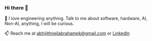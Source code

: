 ### Hi there 👋
<!--
![](https://media.tenor.com/images/76ddd52c083db7ed839874e3e28a8119/tenor.gif)
-->

🔭 I love engineering anything. Talk to me about software, hardware, AI, Non-AI, anything, I will be curious.

   
📫 Reach me at abhijithneilabrahampk@gmail.com or [LinkedIn](https://www.linkedin.com/in/abhijith-neil-abraham-765165141/. )    

<!--
**abhijithneilabraham/abhijithneilabraham** is a ✨ _special_ ✨ repository because its `README.md` (this file) appears on your GitHub profile.

To know how I iterated my career, check out my [AI roadmap](https://app.reallyconfused.co/roadmap?roadmap=141) ! 

A fun side project: https://aipuzzler.web.app/

-->


<!--
Blogs:
- [Solving your FOMO about everything in LLMs](https://medium.com/@abhijithneilabraham/solving-your-fomo-about-everything-in-llms-28c93b6b949a)
- [Data for LLMs: Navigating the LLM Data Pipeline](https://medium.com/@abhijithneilabraham/data-for-llms-navigating-the-llm-data-pipeline-23a449993782)
- [Real-time Object Detection using YOLOv8: Step-by-Step Walkthrough](https://www.e2enetworks.com/blog/real-time-object-detection-using-yolov8-step-by-step-walkthrough)
- [Question Answering Models: A Comparison](https://blog.paperspace.com/question-answering-models-a-comparison/)
- [TAPAS for Question Answering](https://blog.paperspace.com/tapas-question-answering/)
- [Using Sentence Embeddings with PyTorch Lightning](https://blog.paperspace.com/sentence-embeddings-pytorch-lightning/)


Research Publications-   
- [BioSimCSE: BioMedical Sentence Embeddings using Contrastive learning](https://aclanthology.org/2022.louhi-1.10/).  
- [TableQuery: Querying tabular data with natural language](https://arxiv.org/abs/2202.00454).    
- [Deep Learning applications with Python-Springer Journal](https://link.springer.com/chapter/10.1007%2F978-3-030-66519-7_2)


###  👋 Check these out:
[![ReadMe Card](https://github-readme-stats.vercel.app/api/pin/?username=vitalops&repo=datatune)](https://github.com/vitalops/datatune)
[![ReadMe Card](https://github-readme-stats.vercel.app/api/pin/?username=autonomio&repo=jako)](https://github.com/autonomio/jako)
[![ReadMe Card](https://github-readme-stats.vercel.app/api/pin/?username=nfflow&repo=pubmedflow)](https://github.com/nfflow/pubmedflow) 
[![ReadMe Card](https://github-readme-stats.vercel.app/api/pin/?username=nfflow&repo=redditflow)](https://github.com/nfflow/redditflow) 
-->
